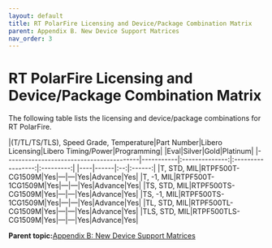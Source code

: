 ```yaml
---
layout: default
title: RT PolarFire Licensing and Device/Package Combination Matrix
parent: Appendix B. New Device Support Matrices
nav_order: 3
---
```


# RT PolarFire Licensing and Device/Package Combination Matrix

The following table lists the licensing and device/package combinations for RT PolarFire.

|\(T/TL/TS/TLS\), Speed Grade, Temperature|Part Number|Libero Licensing|Libero Timing/Power|Programming|
|Eval|Silver|Gold|Platinum|
|-----------------------------------------|-----------|:--------------:|:-----------------:|:---------:|
|----|------|:--:|:------:|
|T, STD, MIL|RTPF500T-CG1509M|Yes|—|—|Yes|Advance|Yes|
|T, -1, MIL|RTPF500T-1CG1509M|Yes|—|—|Yes|Advance|Yes|
|TS, STD, MIL|RTPF500TS-CG1509M|Yes|—|—|Yes|Advance|Yes|
|TS, -1, MIL|RTPF500TS-1CG1509M|Yes|—|—|Yes|Advance|Yes|
|TL, STD, MIL|RTPF500TL-CG1509M|Yes|—|—|Yes|Advance|Yes|
|TLS, STD, MIL|RTPF500TLS-CG1509M|Yes|—|—|Yes|Advance|Yes|

**Parent topic:**[Appendix B: New Device Support Matrices](GUID-EA7BE352-3D51-4955-85C0-8A3C716A429D.md)

